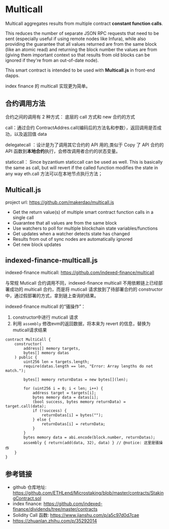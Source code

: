 # Multicall

Multicall aggregates results from multiple contract **constant function calls**.

This reduces the number of separate JSON RPC requests that need to be sent (especially useful if using remote nodes like Infura), while also providing the guarantee that all values returned are from the same block (like an atomic read) and returning the block number the values are from (giving them important context so that results from old blocks can be ignored if they're from an out-of-date node).

This smart contract is intended to be used with **Multicall.js** in front-end dapps.

index finance 的 multicall 实现更为简单。

## 合约调用方法

合约之间的调用有 2 种方式： 底层的 call 方式和 new 合约的方式

call：通过合约 ContractAddres.call(编码后的方法名和参数），返回调用是否成功，以及返回值 data

delegatecall ：设计是为了调用其它合约的 API 用的,类似于 Copy 了 API 合约的 API 函数到**本地合约**执行，会修改调用者合约的状态变量。

staticcall： Since byzantium staticcall can be used as well. This is basically the same as call, but will revert if the called function modifies the state in any way
eth.call 方法可以在本地节点执行方法；

## Multicall.js

project url: https://github.com/makerdao/multicall.js

- Get the return value(s) of multiple smart contract function calls in a single call
- Guarantee that all values are from the same block
- Use watchers to poll for multiple blockchain state variables/functions
- Get updates when a watcher detects state has changed
- Results from out of sync nodes are automatically ignored
- Get new block updates

## indexed-finance-multicall.js

indexed-finance multicall: https://github.com/indexed-finance/multicall

与常规 Muticall 合约调用不同，indexed-finance multicall 不用依赖链上已经部署成功的 multicall 合约，而是将 muticall 请求放到了待部署合约的 constructor 中，通过假部署的方式，拿到链上查询的结果。

indexed-finance multicall 的“骚操作”：

1. constructor中进行 muticall 请求
2. 利用 `assembly` 修改evm的返回数据，将本来为 revert 的信息，替换为muticall请求结果

```solidity
contract MultiCall {
    constructor(
        address[] memory targets,
        bytes[] memory datas
    ) public {
        uint256 len = targets.length;
        require(datas.length == len, "Error: Array lengths do not match.");

        bytes[] memory returnDatas = new bytes[](len);

        for (uint256 i = 0; i < len; i++) {
            address target = targets[i];
            bytes memory data = datas[i];
            (bool success, bytes memory returnData) = target.call(data);
            if (!success) {
                returnDatas[i] = bytes("");
            } else {
                returnDatas[i] = returnData;
            }
        }
        bytes memory data = abi.encode(block.number, returnDatas);
        assembly { return(add(data, 32), data) } // @notice: 这里是骚操作
    }
}
```

## 参考链接

- github 仓库地址: https://github.com/ETHLend/Microstaking/blob/master/contracts/StakingContract.sol
- index finance: https://github.com/indexed-finance/dividends/tree/master/contracts
- Solidity Call 函数: https://www.jianshu.com/p/a5c97d0d7cae
- https://zhuanlan.zhihu.com/p/35292014
